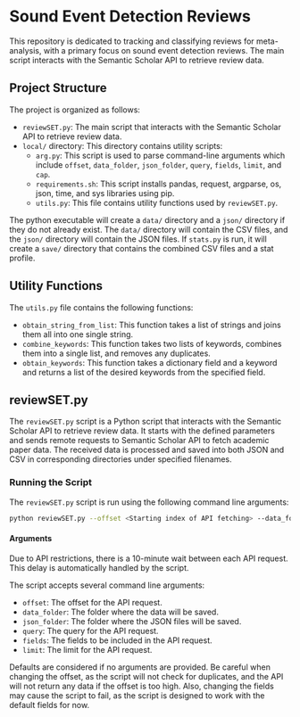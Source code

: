 # Sound Event Detection Reviews

This repository is dedicated to tracking and classifying reviews for meta-analysis, with a primary focus on sound event detection reviews. The main script interacts with the Semantic Scholar API to retrieve review data.

## Project Structure

The project is organized as follows:

- `reviewSET.py`: The main script that interacts with the Semantic Scholar API to retrieve review data.
- `local/` directory: This directory contains utility scripts:
  - `arg.py`: This script is used to parse command-line arguments which include `offset`, `data_folder`, `json_folder`, `query`, `fields`, `limit`, and `cap`.
  - `requirements.sh`: This script installs pandas, request, argparse, os, json, time, and sys libraries using pip.
  - `utils.py`: This file contains utility functions used by `reviewSET.py`.

The python executable will create a `data/` directory and a `json/` directory if they do not already exist. The `data/` directory will contain the CSV files, and the `json/` directory will contain the JSON files. If `stats.py` is run, it will create a `save/` directory that contains the combined CSV files and a stat profile.

## Utility Functions

The `utils.py` file contains the following functions:

- `obtain_string_from_list`: This function takes a list of strings and joins them all into one single string.
- `combine_keywords`: This function takes two lists of keywords, combines them into a single list, and removes any duplicates.
- `obtain_keywords`: This function takes a dictionary field and a keyword and returns a list of the desired keywords from the specified field.

## reviewSET.py

The `reviewSET.py` script is a Python script that interacts with the Semantic Scholar API to retrieve review data. It starts with the defined parameters and sends remote requests to Semantic Scholar API to fetch academic paper data. The received data is processed and saved into both JSON and CSV in corresponding directories under specified filenames.

### Running the Script

The `reviewSET.py` script is run using the following command line arguments:

```bash
python reviewSET.py --offset <Starting index of API fetching> --data_folder <directory containing csv files> --json_folder <directory containing json files> --query <search keyword> --fields <fields to retrieve> --limit <maximum number of records> --cap <ending index of API fetching>
```

#### Arguments
Due to API restrictions, there is a 10-minute wait between each API request. This delay is automatically handled by the script.

The script accepts several command line arguments:

- `offset`: The offset for the API request.
- `data_folder`: The folder where the data will be saved.
- `json_folder`: The folder where the JSON files will be saved.
- `query`: The query for the API request.
- `fields`: The fields to be included in the API request.
- `limit`: The limit for the API request.

Defaults are considered if no arguments are provided. Be careful when changing the offset, as the script will not check for duplicates, and the API will not return any data if the offset is too high.
Also, changing the fields may cause the script to fail, as the script is designed to work with the default fields for now.